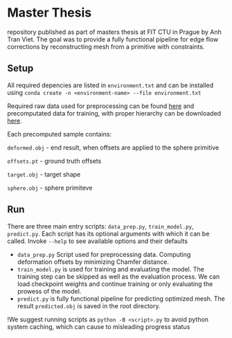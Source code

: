 # Master Thesis

repository published as part of masters thesis at FIT CTU in Prague by Anh Tran Viet.
The goal was to provide a fully functional pipeline for edge flow corrections by reconstructing mesh from a primitive with constraints.

## Setup
All required depencies are listed in `environment.txt` and can be installed using `conda create -n <environment-name> --file environment.txt`

Required raw data used for preprocessing can be found [here](https://drive.google.com/file/d/17uD91g4mYJFJVbTcvB5HjdpWmJjyaxPY/view?usp=sharing) and precomputated data for training, with proper hierarchy can be downloaded [here](https://drive.google.com/file/d/1GQAzLRa3GJKYrStXa_jFwOLSNYPcB5Lb/view?usp=sharing).

Each precomputed sample contains:

`deformed.obj` - end result, when offsets are applied to the sphere primitive

`offsets.pt` - ground truth offsets

`target.obj` - target shape

`sphere.obj` - sphere primiteve


## Run
There are three main entry scripts: `data_prep.py`, `train_model.py`, `predict.py`. Each script has its optional arguments with which it can be called. Invoke `--help` to see available options and their defaults

* `data_prep.py` Script used for preprocessing data. Computing deformation offsets by minimizing Chamfer distance. 
* `train_model.py` is used for training and evaluating the model. The training step can be skipped as well as the evaluation process. We can load checkpoint weights and continue training or only evaluating the prowess of the model.
* `predict.py` is fully functional pipeline for predicting optimized mesh. The result `predicted.obj` is saved in the root directory.

!We suggest running scripts as `python -B <script>.py` to avoid python system caching, which can cause to misleading progress status

